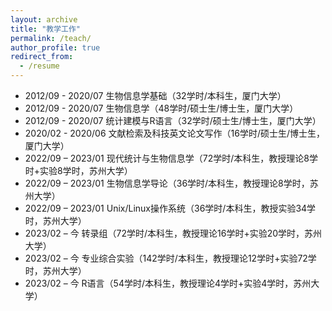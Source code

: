 ```yaml
---
layout: archive
title: "教学工作"
permalink: /teach/
author_profile: true
redirect_from:
  - /resume
---
```



- 2012/09 - 2020/07  生物信息学基础（32学时/本科生，厦门大学）
- 2012/09 - 2020/07  生物信息学（48学时/硕士生/博士生，厦门大学）
- 2012/09 - 2020/07  统计建模与R语言（32学时/硕士生/博士生，厦门大学）
- 2020/02 - 2020/06  文献检索及科技英文论文写作（16学时/硕士生/博士生，厦门大学）
- 2022/09 – 2023/01      现代统计与生物信息学（72学时/本科生，教授理论8学时+实验8学时，苏州大学）
- 2022/09 – 2023/01      生物信息学导论（36学时/本科生，教授理论8学时，苏州大学）
- 2022/09 – 2023/01      Unix/Linux操作系统（36学时/本科生，教授实验34学时，苏州大学）
- 2023/02 – 今      转录组（72学时/本科生，教授理论16学时+实验20学时，苏州大学）
- 2023/02 – 今      专业综合实验（142学时/本科生，教授理论12学时+实验72学时，苏州大学）
- 2023/02 – 今      R语言（54学时/本科生，教授理论4学时+实验4学时，苏州大学）

